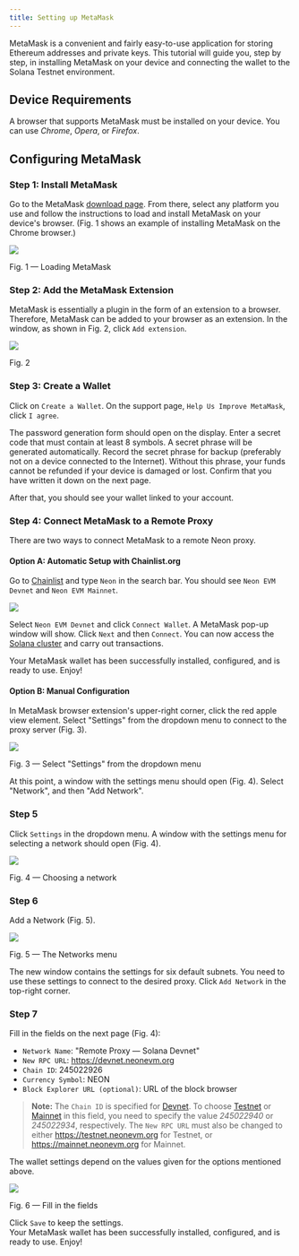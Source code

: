 ```yaml
---
title: Setting up MetaMask
---
```


MetaMask is a convenient and fairly easy-to-use application for storing Ethereum addresses and private keys. This tutorial will guide you, step by step, in installing MetaMask on your device and connecting the wallet to the Solana Testnet environment.  

## Device Requirements

A browser that supports MetaMask must be installed on your device. You can use *Chrome*, *Opera*, or *Firefox*.

## Configuring MetaMask

### Step 1: Install MetaMask
Go to the MetaMask [download page](https://metamask.io/download.html). From there, select any platform you use and follow the instructions to load and install MetaMask on your device's browser. (Fig. 1 shows an example of installing MetaMask on the Chrome browser.)  

<div className='neon-img-box-600' style={{textAlign: 'center'}}>

![](./img/metamask-1.png)

Fig. 1 — Loading MetaMask

</div>

### Step 2: Add the MetaMask Extension
MetaMask is essentially a plugin in the form of an extension to a browser. Therefore, MetaMask can be added to your browser as an extension. In the window, as shown in Fig. 2, click `Add extension`.  

<div className='neon-img-width-300' style={{textAlign: 'center'}}>

![](./img/metamask-2.png)

Fig. 2

</div>

### Step 3: Create a Wallet
Click on `Create a Wallet`. On the support page, `Help Us Improve MetaMask`, click `I agree`. 

The password generation form should open on the display. Enter a secret code that must contain at least 8 symbols. A secret phrase will be generated automatically. Record the secret phrase for backup (preferably not on a device connected to the Internet). Without this phrase, your funds cannot be refunded if your device is damaged or lost. Confirm that you have written it down on the next page.  

After that, you should see your wallet linked to your account.

### Step 4: Connect MetaMask to a Remote Proxy
There are two ways to connect MetaMask to a remote Neon proxy.

#### Option A: Automatic Setup with Chainlist.org
Go to [Chainlist](https://chainlist.org/) and type `Neon` in the search bar. You should see `Neon EVM Devnet` and `Neon EVM Mainnet`.  

![](../developing/img/chainlist_neon.png)

Select `Neon EVM Devnet` and click `Connect Wallet`. A MetaMask pop-up window will show. Click `Next` and then `Connect`. You can now access the [Solana cluster](https://docs.solana.com/clusters) and carry out transactions.

Your MetaMask wallet has been successfully installed, configured, and is ready to use. Enjoy!

#### Option B: Manual Configuration
In MetaMask browser extension's upper-right corner, click the red apple view element. Select "Settings" from the dropdown menu to connect to the proxy server (Fig. 3).  

<div className='neon-img-box-600' style={{textAlign: 'center'}}>

![](./img/metamask-3.png)

Fig. 3 — Select "Settings" from the dropdown menu

</div>

At this point, a window with the settings menu should open (Fig. 4). Select "Network", and then "Add Network".

### Step 5
Click `Settings` in the dropdown menu. A window with the settings menu for selecting a network should open (Fig. 4).  

<div className='neon-img-box-600' style={{textAlign: 'center'}}>

![](img/metamask-4.png)

Fig. 4 — Choosing a network

</div>

### Step 6
Add a Network (Fig. 5).  

<div className='neon-img-box-600' style={{textAlign: 'center'}}>

![](img/metamask-5.png)

Fig. 5 — The Networks menu

</div>

The new window contains the settings for six default subnets. You need to use these settings to connect to the desired proxy. Click `Add Network` in the top-right corner.  

### Step 7
Fill in the fields on the next page (Fig. 4):  
* `Network Name`: "Remote Proxy — Solana Devnet"
* `New RPC URL`: https://devnet.neonevm.org
* `Chain ID`: 245022926
* `Currency Symbol`: NEON
* `Block Explorer URL (optional)`: URL of the block browser

> **Note:** The `Chain ID` is specified for [Devnet](https://docs.solana.com/clusters#devnet). To choose [Testnet](https://docs.solana.com/clusters#testnet) or [Mainnet](https://docs.solana.com/clusters#mainnet-beta) in this field, you need to specify the value *245022940* or *245022934*, respectively. The `New RPC URL` must also be changed to either https://testnet.neonevm.org for Testnet, or https://mainnet.neonevm.org for Mainnet.

The wallet settings depend on the values given for the options mentioned above.  

<div className='neon-img-box-300' style={{textAlign: 'center'}}>

![](img/metamask-4.png)

Fig. 6 — Fill in the fields

</div>

Click `Save` to keep the settings.  
Your MetaMask wallet has been successfully installed, configured, and is ready to use. Enjoy!
